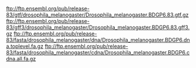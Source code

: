 ftp://ftp.ensembl.org/pub/release-83/gtf/drosophila_melanogaster/Drosophila_melanogaster.BDGP6.83.gtf.gz
ftp://ftp.ensembl.org/pub/release-83/gff3/drosophila_melanogaster/Drosophila_melanogaster.BDGP6.83.gff3.gz
ftp://ftp.ensembl.org/pub/release-83/fasta/drosophila_melanogaster/dna/Drosophila_melanogaster.BDGP6.dna.toplevel.fa.gz
ftp://ftp.ensembl.org/pub/release-83/fasta/drosophila_melanogaster/cdna/Drosophila_melanogaster.BDGP6.cdna.all.fa.gz
